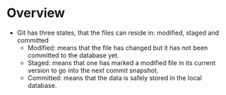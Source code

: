 # Overview
-   Git has three states, that the files can reside in: modified, staged and committed
    - Modified: means that the file has changed but it has not been committed to the database yet.
    - Staged: means that one has marked a modified file in its current version to go into the next commit snapshot.
    - Committed: means that the data is safely stored in the local database.